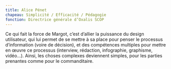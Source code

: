 ```yaml
---
title: Alice Pénet
chapeau: Simplicité / Efficacité / Pédagogie
fonction: Directrice générale d’Oxalis SCOP
---
```


Ce qui fait la force de Margot, c’est d’allier la puissance du design utilisateur, qui lui permet de se mettre à sa place pour penser le processus d’information (voire de décision), et des compétences multiples pour mettre en œuvre ce processus (interview, rédaction, infographie, graphisme, vidéo…). Ainsi, les choses complexes deviennent simples, pour les parties prenantes comme pour le commanditaire.